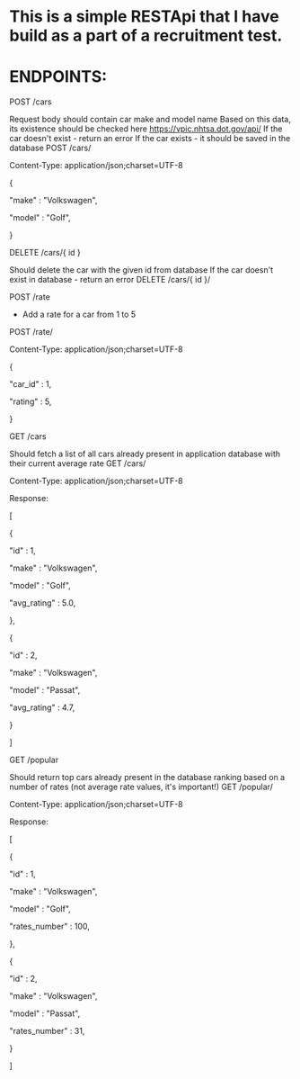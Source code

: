 # This is a simple RESTApi that I have build as a part of a recruitment test.
# ENDPOINTS:

POST /cars

Request body should contain car make and model name
Based on this data, its existence should be checked here https://vpic.nhtsa.dot.gov/api/
If the car doesn't exist - return an error
If the car exists - it should be saved in the database
POST /cars/

Content-Type: application/json;charset=UTF-8

{

"make" : "Volkswagen",

"model" : "Golf",

}

DELETE /cars/{ id }

Should delete the car with the given id from database
If the car doesn't exist in database - return an error
DELETE /cars/{ id }/

POST /rate

* Add a rate for a car from 1 to 5

POST /rate/

Content-Type: application/json;charset=UTF-8

{

"car_id" : 1,

"rating" : 5,

}

GET /cars

Should fetch a list of all cars already present in application database with their current average rate
GET /cars/

Content-Type: application/json;charset=UTF-8

Response:

[

{

"id" : 1,

"make" : "Volkswagen",

"model" : "Golf",

"avg_rating" : 5.0,

},

{

"id" : 2,

"make" : "Volkswagen",

"model" : "Passat",

"avg_rating" : 4.7,

}

]

GET /popular

Should return top cars already present in the database ranking based on a number of rates (not average rate values, it's important!)
GET /popular/

Content-Type: application/json;charset=UTF-8

Response:

[

{

"id" : 1,

"make" : "Volkswagen",

"model" : "Golf",

"rates_number" : 100,

},

{

"id" : 2,

"make" : "Volkswagen",

"model" : "Passat",

"rates_number" : 31,

}

]